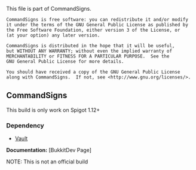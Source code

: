 This file is part of CommandSigns.

    CommandSigns is free software: you can redistribute it and/or modify
    it under the terms of the GNU General Public License as published by
    the Free Software Foundation, either version 3 of the License, or
    (at your option) any later version.

    CommandSigns is distributed in the hope that it will be useful,
    but WITHOUT ANY WARRANTY; without even the implied warranty of
    MERCHANTABILITY or FITNESS FOR A PARTICULAR PURPOSE.  See the
    GNU General Public License for more details.

    You should have received a copy of the GNU General Public License
    along with CommandSigns.  If not, see <http://www.gnu.org/licenses/>.
    
    
CommandSigns
--------------------------------------
This build is only work on Spigot 1.12+

### Dependency
* [Vault](http://dev.bukkit.org/server-mods/vault/)

**Documentation:** [BukkitDev Page]

NOTE: This is not an official build